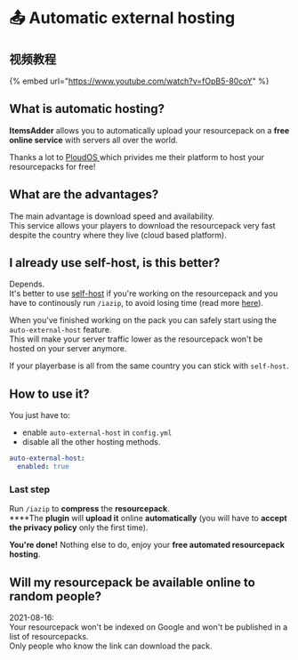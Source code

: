 # 📤 Automatic external hosting

## 视频教程

{% embed url="https://www.youtube.com/watch?v=fOpB5-80coY" %}

## What is automatic hosting?

**ItemsAdder** allows you to automatically upload your resourcepack on a **free online service** with servers all over the world.

Thanks a lot to [PloudOS ](https://ploudos.com/it/)which privides me their platform to host your resourcepacks for free!

## What are the advantages?

The main advantage is download speed and availability.\
This service allows your players to download the resourcepack very fast despite the country where they live (cloud based platform).

## I already use self-host, is this better?

Depends.\
It's better to use [self-host](resourcepack-self-hosting.md) if you're working on the resourcepack and you have to continously run `/iazip`, to avoid losing time (read more [here](../tips-for-fastest-usage.md)).

When you've finished working on the pack you can safely start using the `auto-external-host` feature.\
This will make your server traffic lower as the resourcepack won't be hosted on your server anymore.

If your playerbase is all from the same country you can stick with `self-host`.

## How to use it?

You just have to:

* enable `auto-external-host` in `config.yml`&#x20;
* disable all the other hosting methods.

```yaml
auto-external-host:
  enabled: true
```

### Last step

Run `/iazip` to **compress** the **resourcepack**.\
****The **plugin** will **upload it** online **automatically** (you will have to **accept the privacy policy** only the first time).

**You're done!** Nothing else to do, enjoy your **free automated resourcepack hosting**.

## Will my resourcepack be available online to random people?

2021-08-16: \
Your resourcepack won't be indexed on Google and won't be published in a list of resourcepacks.\
Only people who know the link can download the pack.
